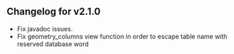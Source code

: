 ## Changelog for v2.1.0

+ Fix javadoc issues.
+ Fix geometry_columns view function in order to escape table name with reserved database word
